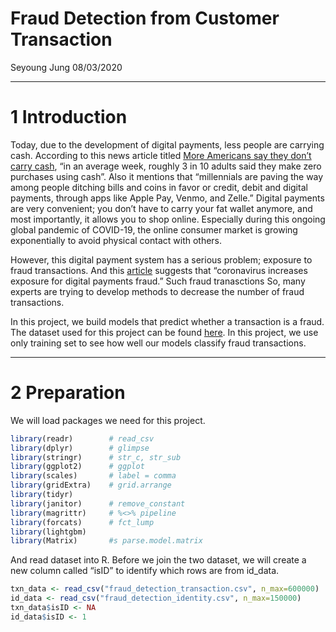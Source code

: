 Fraud Detection from Customer Transaction
================
Seyoung Jung
08/03/2020

-----

# 1 Introduction

Today, due to the development of digital payments, less people are
carrying cash. According to this news article titled [More Americans say
they don’t carry
cash](https://www.cnbc.com/2019/01/15/more-americans-say-they-dont-carry-cash.html),
“in an average week, roughly 3 in 10 adults said they make zero
purchases using cash”. Also it mentions that “millennials are paving the
way among people ditching bills and coins in favor or credit, debit and
digital payments, through apps like Apple Pay, Venmo, and Zelle.”
Digital payments are very convenient; you don’t have to carry your fat
wallet anymore, and most importantly, it allows you to shop online.
Especially during this ongoing global pandemic of COVID-19, the online
consumer market is growing exponentially to avoid physical contact with
others.

However, this digital payment system has a serious problem; exposure to
fraud transactions. And this
[article](https://www.paymentssource.com/opinion/coronavirus-increases-exposure-for-digital-payments-fraud)
suggests that “coronavirus increases exposure for digital payments
fraud.” Such fraud tranasctions So, many experts are trying to develop
methods to decrease the number of fraud transactions.

In this project, we build models that predict whether a transaction is a
fraud. The dataset used for this project can be found
[here](https://www.kaggle.com/c/ieee-fraud-detection/data). In this
project, we use only training set to see how well our models classify
fraud transactions.

-----

# 2 Preparation

We will load packages we need for this project.

``` r
library(readr)        # read_csv
library(dplyr)        # glimpse
library(stringr)      # str_c, str_sub
library(ggplot2)      # ggplot
library(scales)       # label = comma
library(gridExtra)    # grid.arrange
library(tidyr)
library(janitor)      # remove_constant
library(magrittr)     # %<>% pipeline
library(forcats)      # fct_lump
library(lightgbm)
library(Matrix)       #s parse.model.matrix
```

And read dataset into R. Before we join the two dataset, we will create
a new column called “isID” to identify which rows are from id\_data.

``` r
txn_data <- read_csv("fraud_detection_transaction.csv", n_max=600000)
id_data <- read_csv("fraud_detection_identity.csv", n_max=150000)
txn_data$isID <- NA
id_data$isID <- 1
```
